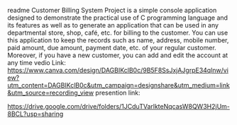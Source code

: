 readme 
Customer Billing System Project is a simple console application designed to demonstrate the
practical use of C programming language and its features as well as to generate an application
that can be used in any departmental store, shop, café, etc. for billing to the customer.
You can use this application to keep the records such as name, address, mobile number, paid
amount, due amount, payment date, etc. of your regular customer. Moreover, if you have a
new customer, you can add and edit the account at any time
vedio Link:
https://www.canva.com/design/DAGBIKclB0c/9B5F8SsJxjAJgrpE34qlnw/view?utm_content=DAGBIKclB0c&utm_campaign=designshare&utm_medium=link&utm_source=recording_view
presention link:
 
https://drive.google.com/drive/folders/1JCduTVarlkteNqcasW8QW3H2jUm-8BCL?usp=sharing
